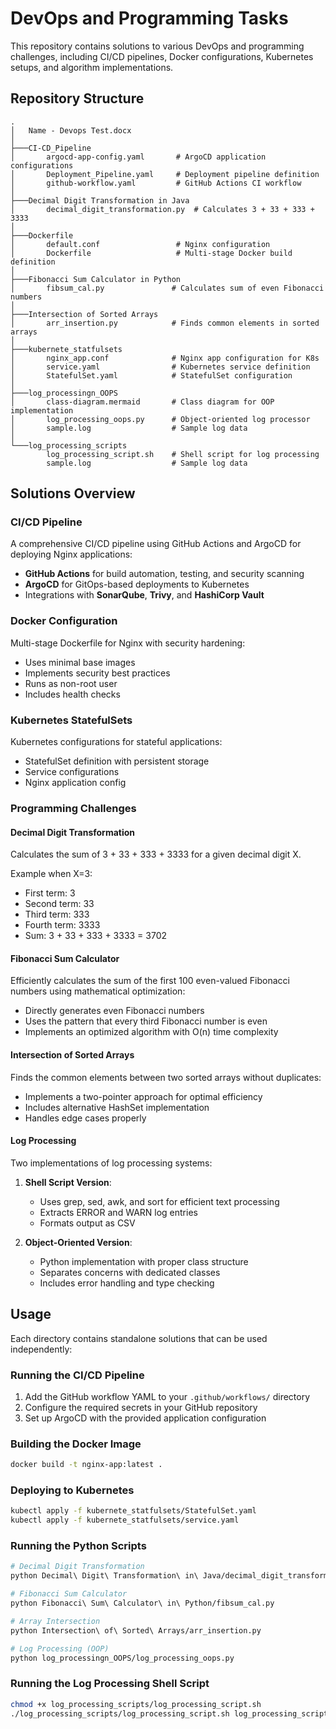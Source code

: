 # DevOps and Programming Tasks

This repository contains solutions to various DevOps and programming challenges, including CI/CD pipelines, Docker configurations, Kubernetes setups, and algorithm implementations.

## Repository Structure

```
.
│   Name - Devops Test.docx
│
├───CI-CD_Pipeline
│       argocd-app-config.yaml       # ArgoCD application configurations
│       Deployment_Pipeline.yaml     # Deployment pipeline definition
│       github-workflow.yaml         # GitHub Actions CI workflow
│
├───Decimal Digit Transformation in Java
│       decimal_digit_transformation.py  # Calculates 3 + 33 + 333 + 3333
│
├───Dockerfile
│       default.conf                 # Nginx configuration
│       Dockerfile                   # Multi-stage Docker build definition
│
├───Fibonacci Sum Calculator in Python
│       fibsum_cal.py               # Calculates sum of even Fibonacci numbers
│
├───Intersection of Sorted Arrays
│       arr_insertion.py            # Finds common elements in sorted arrays
│
├───kubernete_statfulsets
│       nginx_app.conf              # Nginx app configuration for K8s
│       service.yaml                # Kubernetes service definition
│       StatefulSet.yaml            # StatefulSet configuration
│
├───log_processingn_OOPS
│       class-diagram.mermaid       # Class diagram for OOP implementation
│       log_processing_oops.py      # Object-oriented log processor
│       sample.log                  # Sample log data
│
└───log_processing_scripts
        log_processing_script.sh    # Shell script for log processing
        sample.log                  # Sample log data
```

## Solutions Overview

### CI/CD Pipeline

A comprehensive CI/CD pipeline using GitHub Actions and ArgoCD for deploying Nginx applications:

- **GitHub Actions** for build automation, testing, and security scanning
- **ArgoCD** for GitOps-based deployments to Kubernetes
- Integrations with **SonarQube**, **Trivy**, and **HashiCorp Vault**

### Docker Configuration

Multi-stage Dockerfile for Nginx with security hardening:

- Uses minimal base images
- Implements security best practices
- Runs as non-root user
- Includes health checks

### Kubernetes StatefulSets

Kubernetes configurations for stateful applications:

- StatefulSet definition with persistent storage
- Service configurations
- Nginx application config

### Programming Challenges

#### Decimal Digit Transformation

Calculates the sum of 3 + 33 + 333 + 3333 for a given decimal digit X.

Example when X=3:
- First term: 3
- Second term: 33
- Third term: 333
- Fourth term: 3333
- Sum: 3 + 33 + 333 + 3333 = 3702

#### Fibonacci Sum Calculator

Efficiently calculates the sum of the first 100 even-valued Fibonacci numbers using mathematical optimization:

- Directly generates even Fibonacci numbers
- Uses the pattern that every third Fibonacci number is even
- Implements an optimized algorithm with O(n) time complexity

#### Intersection of Sorted Arrays

Finds the common elements between two sorted arrays without duplicates:

- Implements a two-pointer approach for optimal efficiency
- Includes alternative HashSet implementation
- Handles edge cases properly

#### Log Processing

Two implementations of log processing systems:

1. **Shell Script Version**:
   - Uses grep, sed, awk, and sort for efficient text processing
   - Extracts ERROR and WARN log entries
   - Formats output as CSV

2. **Object-Oriented Version**:
   - Python implementation with proper class structure
   - Separates concerns with dedicated classes
   - Includes error handling and type checking

## Usage

Each directory contains standalone solutions that can be used independently:

### Running the CI/CD Pipeline

1. Add the GitHub workflow YAML to your `.github/workflows/` directory
2. Configure the required secrets in your GitHub repository
3. Set up ArgoCD with the provided application configuration

### Building the Docker Image

```bash
docker build -t nginx-app:latest .
```

### Deploying to Kubernetes

```bash
kubectl apply -f kubernete_statfulsets/StatefulSet.yaml
kubectl apply -f kubernete_statfulsets/service.yaml
```

### Running the Python Scripts

```bash
# Decimal Digit Transformation
python Decimal\ Digit\ Transformation\ in\ Java/decimal_digit_transformation.py

# Fibonacci Sum Calculator
python Fibonacci\ Sum\ Calculator\ in\ Python/fibsum_cal.py

# Array Intersection
python Intersection\ of\ Sorted\ Arrays/arr_insertion.py

# Log Processing (OOP)
python log_processingn_OOPS/log_processing_oops.py
```

### Running the Log Processing Shell Script

```bash
chmod +x log_processing_scripts/log_processing_script.sh
./log_processing_scripts/log_processing_script.sh log_processing_scripts/sample.log
```

